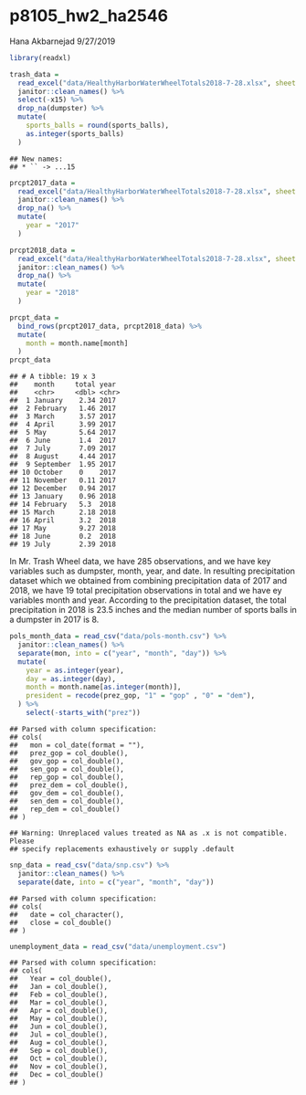 p8105\_hw2\_ha2546
================
Hana Akbarnejad
9/27/2019

``` r
library(readxl)

trash_data = 
  read_excel("data/HealthyHarborWaterWheelTotals2018-7-28.xlsx", sheet = "Mr. Trash Wheel") %>% 
  janitor::clean_names() %>% 
  select(-x15) %>% 
  drop_na(dumpster) %>% 
  mutate(
    sports_balls = round(sports_balls),
    as.integer(sports_balls)
  )
```

    ## New names:
    ## * `` -> ...15

``` r
prcpt2017_data = 
  read_excel("data/HealthyHarborWaterWheelTotals2018-7-28.xlsx", sheet = "2017 Precipitation", skip = 1) %>% 
  janitor::clean_names() %>% 
  drop_na() %>% 
  mutate(
    year = "2017"
  )

prcpt2018_data = 
  read_excel("data/HealthyHarborWaterWheelTotals2018-7-28.xlsx", sheet = "2018 Precipitation", skip = 1) %>% 
  janitor::clean_names() %>% 
  drop_na() %>% 
  mutate(
    year = "2018"
  )

prcpt_data =
  bind_rows(prcpt2017_data, prcpt2018_data) %>%
  mutate(
    month = month.name[month]
  )
prcpt_data
```

    ## # A tibble: 19 x 3
    ##    month     total year 
    ##    <chr>     <dbl> <chr>
    ##  1 January    2.34 2017 
    ##  2 February   1.46 2017 
    ##  3 March      3.57 2017 
    ##  4 April      3.99 2017 
    ##  5 May        5.64 2017 
    ##  6 June       1.4  2017 
    ##  7 July       7.09 2017 
    ##  8 August     4.44 2017 
    ##  9 September  1.95 2017 
    ## 10 October    0    2017 
    ## 11 November   0.11 2017 
    ## 12 December   0.94 2017 
    ## 13 January    0.96 2018 
    ## 14 February   5.3  2018 
    ## 15 March      2.18 2018 
    ## 16 April      3.2  2018 
    ## 17 May        9.27 2018 
    ## 18 June       0.2  2018 
    ## 19 July       2.39 2018

In Mr. Trash Wheel data, we have 285 observations, and we have key
variables such as dumpster, month, year, and date. In resulting
precipitation dataset which we obtained from combining precipitation
data of 2017 and 2018, we have 19 total precipitation observations in
total and we have ey variables month and year. According to the
precipitation dataset, the total precipitation in 2018 is 23.5 inches
and the median number of sports balls in a dumpster in 2017 is 8.

``` r
pols_month_data = read_csv("data/pols-month.csv") %>% 
  janitor::clean_names() %>%
  separate(mon, into = c("year", "month", "day")) %>% 
  mutate(
    year = as.integer(year),
    day = as.integer(day),
    month = month.name[as.integer(month)],
    president = recode(prez_gop, "1" = "gop" , "0" = "dem"),
  ) %>% 
    select(-starts_with("prez"))
```

    ## Parsed with column specification:
    ## cols(
    ##   mon = col_date(format = ""),
    ##   prez_gop = col_double(),
    ##   gov_gop = col_double(),
    ##   sen_gop = col_double(),
    ##   rep_gop = col_double(),
    ##   prez_dem = col_double(),
    ##   gov_dem = col_double(),
    ##   sen_dem = col_double(),
    ##   rep_dem = col_double()
    ## )

    ## Warning: Unreplaced values treated as NA as .x is not compatible. Please
    ## specify replacements exhaustively or supply .default

``` r
snp_data = read_csv("data/snp.csv") %>% 
  janitor::clean_names() %>% 
  separate(date, into = c("year", "month", "day"))
```

    ## Parsed with column specification:
    ## cols(
    ##   date = col_character(),
    ##   close = col_double()
    ## )

``` r
unemployment_data = read_csv("data/unemployment.csv")
```

    ## Parsed with column specification:
    ## cols(
    ##   Year = col_double(),
    ##   Jan = col_double(),
    ##   Feb = col_double(),
    ##   Mar = col_double(),
    ##   Apr = col_double(),
    ##   May = col_double(),
    ##   Jun = col_double(),
    ##   Jul = col_double(),
    ##   Aug = col_double(),
    ##   Sep = col_double(),
    ##   Oct = col_double(),
    ##   Nov = col_double(),
    ##   Dec = col_double()
    ## )
